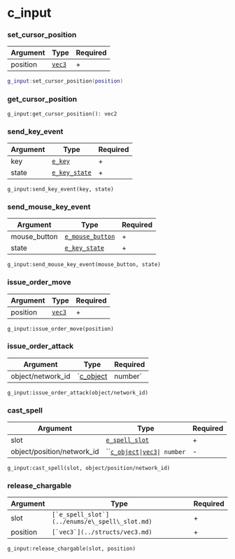 # c\_input

### set\_cursor\_position

| Argument | Type                             | Required |
| -------- | -------------------------------- | -------- |
| position | [`vec3`](../structs/vec3.md)     | +        |

```lua
g_input:set_cursor_position(position)
```

### get\_cursor\_position

```
g_input:get_cursor_position(): vec2
```

### send\_key\_event

| Argument | Type                                           | Required |
| -------- | ---------------------------------------------- | -------- |
| key      | [`e_key`](../enums/e\_key.md)                  | +        |
| state    | [`e_key_state`](../enums/e\_key\_state.md)     | +        |

```
g_input:send_key_event(key, state)
```

### send\_mouse\_key\_event

| Argument      | Type                                                 | Required |
| ------------- | ---------------------------------------------------- | -------- |
| mouse\_button | [`e_mouse_button`](../enums/e\_mouse\_button.md)     | +        |
| state         | [`e_key_state`](../enums/e\_key\_state.md)           | +        |

```
g_input:send_mouse_key_event(mouse_button, state)
```

### issue\_order\_move

| Argument | Type                             | Required |
| -------- | -------------------------------- | -------- |
| position | [`vec3`](../structs/vec3.md)     | +        |

```
g_input:issue_order_move(position)
```

### issue\_order\_attack

| Argument           | Type                                     | Required |
| ------------------ | ---------------------------------------- | -------- |
| object/network\_id | `[c_object](c\_object.md) | number`   | +        |

```
g_input:issue_order_attack(object/network_id)
```

### cast\_spell

| Argument                    | Type                                                                    | Required |
| --------------------------- | ----------------------------------------------------------------------- | -------- |
| slot                        | [`e_spell_slot`](../enums/e\_spell\_slot.md)                            | +        |
| object/position/network\_id | ``[`c_object`](c\_object.md)`\|`[`vec3`](../structs/vec3.md)`\| number` | -        |

```
g_input:cast_spell(slot, object/position/network_id)
```

### release\_chargable

| Argument | Type                                             | Required |
| -------- | ------------------------------------------------ | -------- |
| slot     | ``[`e_spell_slot`](../enums/e\_spell\_slot.md)`` | +        |
| position | ``[`vec3`](../structs/vec3.md)``                 | +        |

```
g_input:release_chargable(slot, position)
```
